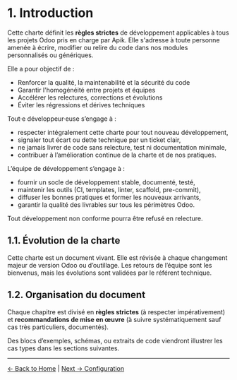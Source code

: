 # 1. Introduction

Cette charte définit les **règles strictes** de développement applicables à tous les projets Odoo pris en charge par Apik. Elle s'adresse à toute personne amenée à écrire, modifier ou relire du code dans nos modules personnalisés ou génériques.

Elle a pour objectif de :

- Renforcer la qualité, la maintenabilité et la sécurité du code
- Garantir l'homogénéité entre projets et équipes
- Accélérer les relectures, corrections et évolutions
- Éviter les régressions et dérives techniques

Tout·e développeur·euse s’engage à :

- respecter intégralement cette charte pour tout nouveau développement,
- signaler tout écart ou dette technique par un ticket clair,
- ne jamais livrer de code sans relecture, test ni documentation minimale,
- contribuer à l’amélioration continue de la charte et de nos pratiques.

L’équipe de développement s’engage à :

- fournir un socle de développement stable, documenté, testé,
- maintenir les outils (CI, templates, linter, scaffold, pre-commit),
- diffuser les bonnes pratiques et former les nouveaux arrivants,
- garantir la qualité des livrables sur tous les périmètres Odoo.

Tout développement non conforme pourra être refusé en relecture.

## 1.1. Évolution de la charte

Cette charte est un document vivant. Elle est révisée à chaque changement majeur de version Odoo ou d’outillage. Les retours de l’équipe sont les bienvenus, mais les évolutions sont validées par le référent technique.

## 1.2. Organisation du document

Chaque chapitre est divisé en **règles strictes** (à respecter impérativement) et **recommandations de mise en œuvre** (à suivre systématiquement sauf cas très particuliers, documentés).

Des blocs d’exemples, schémas, ou extraits de code viendront illustrer les cas types dans les sections suivantes.

---
[← Back to Home](../README.md) | [Next → Configuration](configuration.md)
